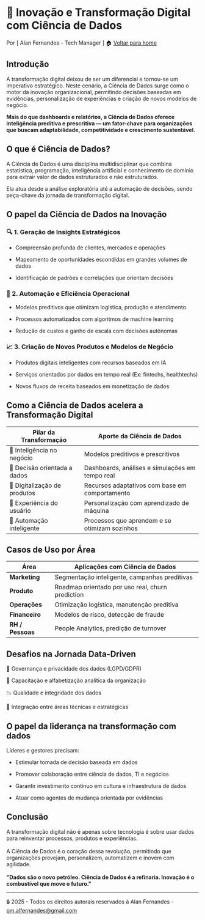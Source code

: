 # 🚀 Inovação e Transformação Digital com Ciência de Dados
Por [ Alan Fernandes - Tech Manager ] :house: [Voltar para home](https://github.com/af-tech-manager/portfolio/blob/main/README.md)

## Introdução
A transformação digital deixou de ser um diferencial e tornou-se um imperativo estratégico. Neste cenário, a Ciência de Dados surge como o motor da inovação organizacional, permitindo decisões baseadas em evidências, personalização de experiências e criação de novos modelos de negócio.

**Mais do que dashboards e relatórios, a Ciência de Dados oferece inteligência preditiva e prescritiva — um fator-chave para organizações que buscam adaptabilidade, competitividade e crescimento sustentável.**

## O que é Ciência de Dados?
A Ciência de Dados é uma disciplina multidisciplinar que combina estatística, programação, inteligência artificial e conhecimento de domínio para extrair valor de dados estruturados e não estruturados.

Ela atua desde a análise exploratória até a automação de decisões, sendo peça-chave da jornada de transformação digital.

## O papel da Ciência de Dados na Inovação

### 🔍 1. Geração de Insights Estratégicos
- Compreensão profunda de clientes, mercados e operações

- Mapeamento de oportunidades escondidas em grandes volumes de dados

- Identificação de padrões e correlações que orientam decisões

### 🔁 2. Automação e Eficiência Operacional
- Modelos preditivos que otimizam logística, produção e atendimento

- Processos automatizados com algoritmos de machine learning

- Redução de custos e ganho de escala com decisões autônomas

### 📈 3. Criação de Novos Produtos e Modelos de Negócio
- Produtos digitais inteligentes com recursos baseados em IA

- Serviços orientados por dados em tempo real (Ex: fintechs, healthtechs)

- Novos fluxos de receita baseados em monetização de dados


## Como a Ciência de Dados acelera a Transformação Digital
| Pilar da Transformação       | Aporte da Ciência de Dados                      |
| ---------------------------- | ----------------------------------------------- |
| 🧠 Inteligência no negócio   | Modelos preditivos e prescritivos               |
| 🧭 Decisão orientada a dados | Dashboards, análises e simulações em tempo real |
| 📱 Digitalização de produtos | Recursos adaptativos com base em comportamento  |
| 🔄 Experiência do usuário    | Personalização com aprendizado de máquina       |
| 🤖 Automação inteligente     | Processos que aprendem e se otimizam sozinhos   |


## Casos de Uso por Área
| Área             | Aplicações com Ciência de Dados                  |
| ---------------- | ------------------------------------------------ |
| **Marketing**    | Segmentação inteligente, campanhas preditivas    |
| **Produto**      | Roadmap orientado por uso real, churn prediction |
| **Operações**    | Otimização logística, manutenção preditiva       |
| **Financeiro**   | Modelos de risco, detecção de fraude             |
| **RH / Pessoas** | People Analytics, predição de turnover           |


## Desafios na Jornada Data-Driven
🔐 Governança e privacidade dos dados (LGPD/GDPR)

👥 Capacitação e alfabetização analítica da organização

📉 Qualidade e integridade dos dados

🤝 Integração entre áreas técnicas e estratégicas

## O papel da liderança na transformação com dados
Líderes e gestores precisam:

- Estimular tomada de decisão baseada em dados

- Promover colaboração entre ciência de dados, TI e negócios

- Garantir investimento contínuo em cultura e infraestrutura de dados

- Atuar como agentes de mudança orientada por evidências

## Conclusão
A transformação digital não é apenas sobre tecnologia é sobre usar dados para reinventar processos, produtos e experiências. \
\
A Ciência de Dados é o coração dessa revolução, permitindo que organizações prevejam, personalizem, automatizem e inovem com agilidade. \
\
**"Dados são o novo petróleo. Ciência de Dados é a refinaria. Inovação é o combustível que move o futuro."**

---
:lock: 2025 - Todos os direitos autorais reservados à Alan Fernandes - pm.alfernandes@gmail.com
